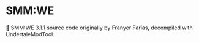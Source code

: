 # SMM:WE

🔨 SMM:WE 3.1.1 source code originally by Franyer Farías, decompiled with UndertaleModTool.

